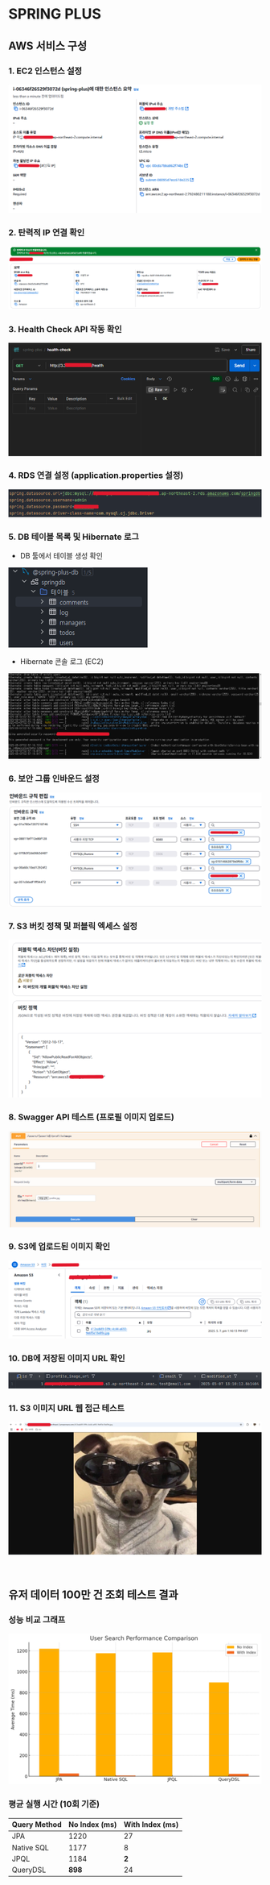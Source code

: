 # SPRING PLUS
## AWS 서비스 구성

### 1. EC2 인스턴스 설정
![ec2-instance](./docs/images/ec2-instance.png)

### 2. 탄력적 IP 연결 확인
![elastic-ip](./docs/images/elastic-ip.png)

### 3. Health Check API 작동 확인
![health-check](./docs/images/health-check.png)

### 4. RDS 연결 설정 (application.properties 설정)
![application properties](./docs/images/application.properties.png)

### 5. DB 테이블 목록 및 Hibernate 로그

* DB 툴에서 테이블 생성 확인
  
![rds-ide](./docs/images/rds-ide.png)

* Hibernate 콘솔 로그 (EC2)
  
![rds-ec2](./docs/images/rds-ec2.PNG)

### 6. 보안 그룹 인바운드 설정
![security-group](./docs/images/security-group.png)

### 7. S3 버킷 정책 및 퍼블릭 엑세스 설정
![s3-config](./docs/images/s3-config.png)

### 8. Swagger API 테스트 (프로필 이미지 업로드)
![s3-swagger](./docs/images/s3-swagger.png)

### 9. S3에 업로드된 이미지 확인
![s3-aws](./docs/images/s3-aws.png)

### 10. DB에 저장된 이미지 URL 확인
![s3-db](./docs/images/s3-db.png)

### 11. S3 이미지 URL 웹 접근 테스트
![s3-web](./docs/images/s3-web.png)

<br>

## 유저 데이터 100만 건 조회 테스트 결과

### 성능 비교 그래프
![image](./docs/images/performance.png)

### 평균 실행 시간 (10회 기준)
| Query Method | No Index (ms) | With Index (ms) |
|--------------|---------------|-----------------|
| JPA          | 1220          | 27              |
| Native SQL   | 1177          | 8               |
| JPQL         | 1184          | **2**           |
| QueryDSL     | **898**       | 24              |

